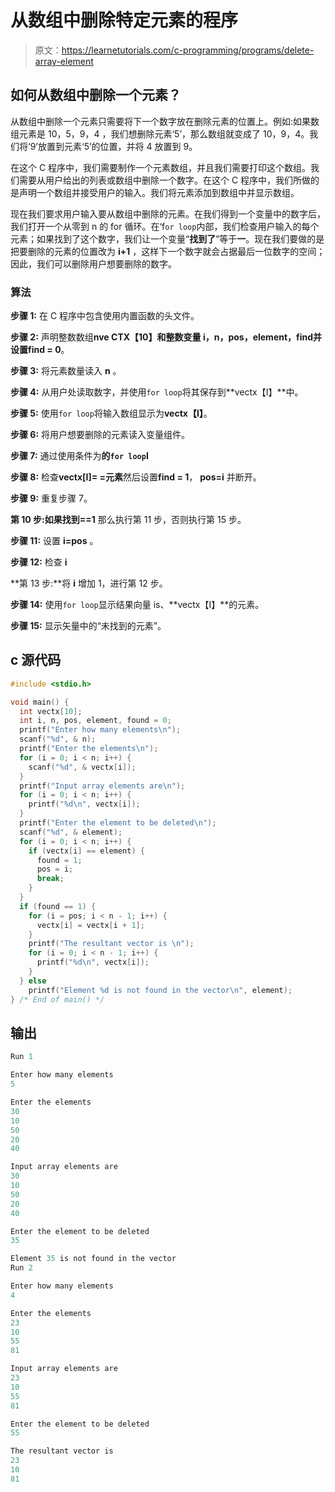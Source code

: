 # 从数组中删除特定元素的程序

> 原文：<https://learnetutorials.com/c-programming/programs/delete-array-element>

## 如何从数组中删除一个元素？

从数组中删除一个元素只需要将下一个数字放在删除元素的位置上。例如:如果数组元素是 10，5，9，4 ，我们想删除元素‘5’，那么数组就变成了 10，9，4。我们将‘9’放置到元素‘5’的位置，并将 4 放置到 9。

在这个 C 程序中，我们需要制作一个元素数组，并且我们需要打印这个数组。我们需要从用户给出的列表或数组中删除一个数字。在这个 C 程序中，我们所做的是声明一个数组并接受用户的输入。我们将元素添加到数组中并显示数组。

现在我们要求用户输入要从数组中删除的元素。在我们得到一个变量中的数字后，我们打开一个从零到 n 的 for 循环。在‘f`or loop`内部，我们检查用户输入的每个元素；如果找到了这个数字，我们让一个变量“**找到了**”等于**一**。现在我们要做的是把要删除的元素的位置改为 **i+1** ，这样下一个数字就会占据最后一位数字的空间；因此，我们可以删除用户想要删除的数字。

### 算法

**步骤 1:** 在 C 程序中包含使用内置函数的头文件。

**步骤 2:** 声明整数数组**nve CTX【10】**和整数变量 **i，n，pos，element，find**并设置**find = 0**。

**步骤 3:** 将元素数量读入 **n** 。

**步骤 4:** 从用户处读取数字，并使用`for loop`将其保存到**vectx【I】**中。

**步骤 5:** 使用`for loop`将输入数组显示为**vectx【I】**。

**步骤 6:** 将用户想要删除的元素读入变量组件。

**步骤 7:** 通过使用条件为**的`for loop`I**

**步骤 8:** 检查**vectx[I]= =元素**然后设置**find = 1**， **pos=i** 并断开。

**步骤 9:** 重复步骤 7。

**第 10 步:**如果**找到==1** 那么执行第 11 步，否则执行第 15 步。

**步骤 11:** 设置 **i=pos** 。

**步骤 12:** 检查 **i**

**第 13 步:**将 **i** 增加 1，进行第 12 步。

**步骤 14:** 使用`for loop`显示结果向量 is、**vectx【I】**的元素。

**步骤 15:** 显示矢量中的“未找到的元素”。

## c 源代码

```c
#include <stdio.h>

void main() {
  int vectx[10];
  int i, n, pos, element, found = 0;
  printf("Enter how many elements\n");
  scanf("%d", & n);
  printf("Enter the elements\n");
  for (i = 0; i < n; i++) {
    scanf("%d", & vectx[i]);
  }
  printf("Input array elements are\n");
  for (i = 0; i < n; i++) {
    printf("%d\n", vectx[i]);
  }
  printf("Enter the element to be deleted\n");
  scanf("%d", & element);
  for (i = 0; i < n; i++) {
    if (vectx[i] == element) {
      found = 1;
      pos = i;
      break;
    }
  }
  if (found == 1) {
    for (i = pos; i < n - 1; i++) {
      vectx[i] = vectx[i + 1];
    }
    printf("The resultant vector is \n");
    for (i = 0; i < n - 1; i++) {
      printf("%d\n", vectx[i]);
    }
  } else
    printf("Element %d is not found in the vector\n", element);
} /* End of main() */

```

## 输出

```c
Run 1

Enter how many elements
5

Enter the elements
30
10
50
20
40

Input array elements are
30
10
50
20
40

Enter the element to be deleted
35

Element 35 is not found in the vector
Run 2

Enter how many elements
4

Enter the elements
23
10
55
81

Input array elements are
23
10
55
81

Enter the element to be deleted
55

The resultant vector is
23
10
81 
```